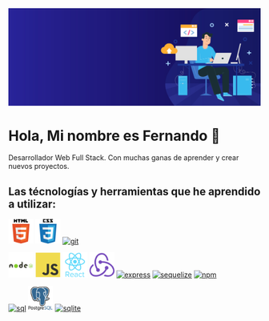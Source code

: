 <img src="./banner.jpg" />

# Hola, Mi nombre es Fernando 👋
Desarrollador Web Full Stack. Con muchas ganas de aprender y crear nuevos proyectos.

## Las técnologías y herramientas que he aprendido a utilizar:
<p align="left">
<a href="https://www.w3.org/html/" target="_blank" rel="noreferrer"> <img src="https://raw.githubusercontent.com/devicons/devicon/master/icons/html5/html5-original-wordmark.svg" alt="html5" width="50" height="50"/></a>
<a href="https://www.w3schools.com/css/" target="_blank" rel="noreferrer"> <img src="https://raw.githubusercontent.com/devicons/devicon/master/icons/css3/css3-original-wordmark.svg" alt="css3" width="50" height="50"/></a>
<a href="https://git-scm.com/" target="_blank" rel="noreferrer"> <img src="https://www.vectorlogo.zone/logos/git-scm/git-scm-icon.svg" alt="git" width="50" height="50"/></a>

<a href="https://nodejs.org" target="_blank" rel="noreferrer"> <img src="https://raw.githubusercontent.com/devicons/devicon/master/icons/nodejs/nodejs-original-wordmark.svg" alt="nodejs" width="50" height="50"/></a>
<a href="https://developer.mozilla.org/en-US/docs/Web/JavaScript" target="_blank" rel="noreferrer"> <img src="https://raw.githubusercontent.com/devicons/devicon/master/icons/javascript/javascript-original.svg" alt="javascript" width="50" height="50"/></a>
<a href="https://reactjs.org/" target="_blank" rel="noreferrer"> <img src="https://raw.githubusercontent.com/devicons/devicon/master/icons/react/react-original-wordmark.svg" alt="react" width="50" height="50"/></a>
<a href="https://redux.js.org/" target="_blank" rel="noreferrer"> <img src="https://raw.githubusercontent.com/devicons/devicon/master/icons/redux/redux-original.svg" alt="redux" width="50" height="50"/></a>
<a href="https://expressjs.com/" target="_blank" rel="noreferrer"> <img src="https://user-images.githubusercontent.com/27827755/211893663-429a1545-0d5b-4747-b053-8a1015380d92.png" alt="express" width="50" height="50"/></a>
<a href="https://sequelize.org/" target="_blank" rel="noreferrer"> <img src="https://sequelize.org/img/logo.svg" alt="sequelize" width="50" height="50"/></a>
<a href="https://www.npmjs.com/" target="_blank" rel="noreferrer"> <img src="https://codigoonclick.com/wp-content/uploads/2019/05/npm-nodejs-1024x640.jpeg" alt="npm" width="50" height="50"/></a>

<a href="https://www.w3schools.com/sql/" target="_blank" rel="noreferrer"> <img src="https://upload.wikimedia.org/wikipedia/commons/8/87/Sql_data_base_with_logo.png" alt="sql" width="50" height="50"/></a>
<a href="https://www.postgresql.org" target="_blank" rel="noreferrer"> <img src="https://raw.githubusercontent.com/devicons/devicon/master/icons/postgresql/postgresql-original-wordmark.svg" alt="postgresql" width="50" height="50"/></a>
<a href="https://www.sqlite.org/" target="_blank" rel="noreferrer"> <img src="https://www.vectorlogo.zone/logos/sqlite/sqlite-icon.svg" alt="sqlite" width="50" height="50"/></a>
</p>
